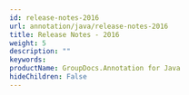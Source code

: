 ```yaml
---
id: release-notes-2016
url: annotation/java/release-notes-2016
title: Release Notes - 2016
weight: 5
description: ""
keywords: 
productName: GroupDocs.Annotation for Java
hideChildren: False
---
```


